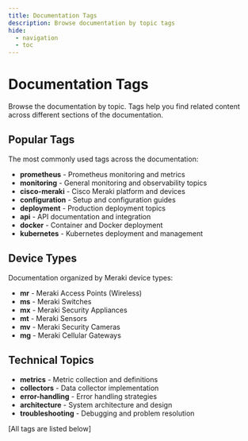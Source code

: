 ```yaml
---
title: Documentation Tags
description: Browse documentation by topic tags
hide:
  - navigation
  - toc
---
```


# Documentation Tags

Browse the documentation by topic. Tags help you find related content across different sections of the documentation.

## Popular Tags

The most commonly used tags across the documentation:

- **prometheus** - Prometheus monitoring and metrics
- **monitoring** - General monitoring and observability topics  
- **cisco-meraki** - Cisco Meraki platform and devices
- **configuration** - Setup and configuration guides
- **deployment** - Production deployment topics
- **api** - API documentation and integration
- **docker** - Container and Docker deployment
- **kubernetes** - Kubernetes deployment and management

## Device Types

Documentation organized by Meraki device types:

- **mr** - Meraki Access Points (Wireless)
- **ms** - Meraki Switches
- **mx** - Meraki Security Appliances
- **mt** - Meraki Sensors
- **mv** - Meraki Security Cameras
- **mg** - Meraki Cellular Gateways

## Technical Topics

- **metrics** - Metric collection and definitions
- **collectors** - Data collector implementation
- **error-handling** - Error handling strategies
- **architecture** - System architecture and design
- **troubleshooting** - Debugging and problem resolution

[All tags are listed below] 
